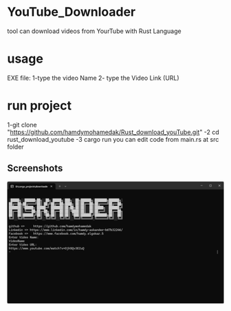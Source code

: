 
#  YouTube_Downloader
 tool can download videos from YourTube with Rust Language
# usage
EXE file:
1-type the video Name 
2- type the Video Link (URL)
# run project
1-git clone "https://github.com/hamdymohamedak/Rust_download_youTube.git"
-2 cd rust_download_youtube
-3 cargo run
you can edit code from main.rs at src folder
## Screenshots

![Screenshot](downloder.png)
